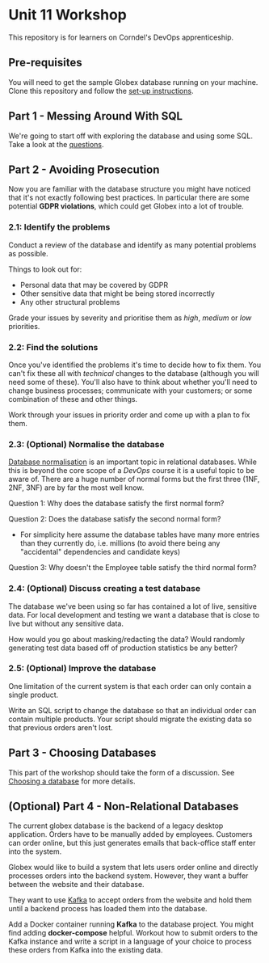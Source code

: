 # Unit 11 Workshop

This repository is for learners on Corndel's DevOps apprenticeship.

## Pre-requisites

You will need to get the sample Globex database running on your machine.
Clone this repository and follow the [set-up instructions](./Globex-Database/README.md).

## Part 1 - Messing Around With SQL

We're going to start off with exploring the database and using some SQL. Take a look at the [questions](./globex-questions.md).

## Part 2 - Avoiding Prosecution

Now you are familiar with the database structure you might have noticed that it's not exactly following best practices. In particular there are some potential **GDPR violations**, which could get Globex into a lot of trouble.

### 2.1: Identify the problems

Conduct a review of the database and identify as many potential problems as possible.

Things to look out for:

- Personal data that may be covered by GDPR
- Other sensitive data that might be being stored incorrectly
- Any other structural problems

Grade your issues by severity and prioritise them as _high_, _medium_ or _low_ priorities.

### 2.2: Find the solutions

Once you've identified the problems it's time to decide how to fix them. You can't fix these all with _technical_ changes to the database (although you will need some of these). You'll also have to think about whether you'll need to change business processes; communicate with your customers; or some combination of these and other things.

Work through your issues in priority order and come up with a plan to fix them.

### 2.3: (Optional) Normalise the database

[Database normalisation](https://en.wikipedia.org/wiki/Database_normalization) is an important topic in relational databases. While this is beyond the core scope of a _DevOps_ course it is a useful topic to be aware of. There are a huge number of normal forms but the first three (1NF, 2NF, 3NF) are by far the most well know.

Question 1: Why does the database satisfy the first normal form?

Question 2: Does the database satisfy the second normal form?
* For simplicity here assume the database tables have many more entries than they currently do, i.e. millions (to avoid there being any "accidental" dependencies and candidate keys)

Question 3: Why doesn't the Employee table satisfy the third normal form?

### 2.4: (Optional) Discuss creating a test database

The database we've been using so far has contained a lot of live, sensitive data. For local development and testing we want a database that is close to live but without any sensitive data.

How would you go about masking/redacting the data? Would randomly generating test data based off of production statistics be any better?

### 2.5: (Optional) Improve the database

One limitation of the current system is that each order can only contain a single product.

Write an SQL script to change the database so that an individual order can contain multiple products. Your script should migrate the existing data so that previous orders aren't lost.


## Part 3 - Choosing Databases

This part of the workshop should take the form of a discussion. See [Choosing a database](./choosing-a-database.md) for more details.

## (Optional) Part 4 - Non-Relational Databases

The current globex database is the backend of a legacy desktop application. Orders have to be manually added by employees. Customers can order online, but this just generates emails that back-office staff enter into the system.

Globex would like to build a system that lets users order online and directly processes orders into the backend system. However, they want a buffer between the website and their database.

They want to use [Kafka](https://kafka.apache.org/) to accept orders from the website and hold them until a backend process has loaded them into the database.

Add a Docker container running **Kafka** to the database project. You might find adding **docker-compose** helpful. Workout how to submit orders to the Kafka instance and write a script in a language of your choice to process these orders from Kafka into the existing data.
